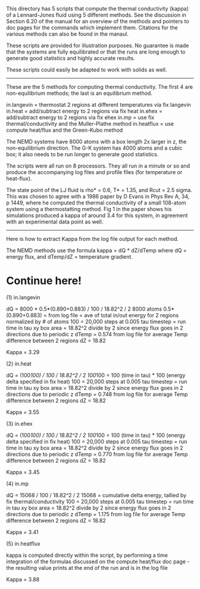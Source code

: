 This directory has 5 scripts that compute the thermal conductivity
(kappa) of a Lennard-Jones fluid using 5 different methods.  See the
discussion in Section 6.20 of the manual for an overview of the
methods and pointers to doc pages for the commands which implement
them.  Citations for the various methods can also be found in the
manaul.

These scripts are provided for illustration purposes.  No guarantee is
made that the systems are fully equilibrated or that the runs are long
enough to generate good statistics and highly accurate results.

These scripts could easily be adapted to work with solids as well.

-------------

These are the 5 methods for computing thermal conductivity.  The first
4 are non-equilibrium methods; the last is an equilibrium method.

in.langevin = thermostat 2 regions at different temperatures via fix langevin
in.heat = add/subtract energy to 2 regions via fix heat
in.ehex = add/subtract energy to 2 regions via fix ehex
in.mp = use fix thermal/conductivity and the Muller-Plathe method
in.heatflux = use compute heat/flux and the Green-Kubo method

The NEMD systems have 8000 atoms with a box length 2x larger in z, the
non-equilibrium direction.  The G-K system has 4000 atoms and a cubic
box; it also needs to be run longer to generate good statistics.

The scripts were all run on 8 processors.  They all run in a minute or
so and produce the accompanying log files and profile files (for
temperature or heat-flux).

The state point of the LJ fluid is rho* = 0.6, T* = 1.35, and Rcut =
2.5 sigma.  This was chosen to agree with a 1986 paper by D Evans in
Phys Rev A, 34, p 1449, where he computed the thermal conductivity of
a small 108-atom system using a thermostatting method.  Fig 1 in the
paper shows his simulations produced a kappa of around 3.4 for this
system, in agreement with an experimental data point as well.

-------------

Here is how to extract Kappa from the log file output for each method.

The NEMD methods use the formula kappa = dQ * dZ/dTemp where dQ =
energy flux, and dTemp/dZ = temperature gradient.
# Continue here!
(1) in.langevin

dQ = 8000 * 0.5*(0.890+0.883) / 100 / 18.82^2 / 2
  8000 atoms
  0.5*(0.890+0.883) = from log file =
    ave of total in/out energy for 2 regions normalized by # of atoms
  100 = 20,000 steps at 0.005 tau timestep = run time in tau
  xy box area = 18.82^2
  divide by 2 since energy flux goes in 2 directions due to periodic z
dTemp = 0.574 from log file for average Temp difference between 2 regions
dZ = 18.82

Kappa = 3.29

(2) in.heat

dQ = (100*100) / 100 / 18.82^2 / 2
  100*100 = 100 (time in tau) * 100 (energy delta specified in fix heat)
  100 = 20,000 steps at 0.005 tau timestep = run time in tau
  xy box area = 18.82^2
  divide by 2 since energy flux goes in 2 directions due to periodic z
dTemp = 0.748 from log file for average Temp difference between 2 regions
dZ = 18.82

Kappa = 3.55

(3) in.ehex

dQ = (100*100) / 100 / 18.82^2 / 2
  100*100 = 100 (time in tau) * 100 (energy delta specified in fix heat)
  100 = 20,000 steps at 0.005 tau timestep = run time in tau
  xy box area = 18.82^2
  divide by 2 since energy flux goes in 2 directions due to periodic z
dTemp = 0.770 from log file for average Temp difference between 2 regions
dZ = 18.82

Kappa = 3.45

(4) in.mp

dQ = 15068 / 100 / 18.82^2 / 2
  15068 = cumulative delta energy, tallied by fix thermal/conductivity
  100 = 20,000 steps at 0.005 tau timestep = run time in tau
  xy box area = 18.82^2
  divide by 2 since energy flux goes in 2 directions due to periodic z
dTemp = 1.175 from log file for average Temp difference between 2 regions
dZ = 18.82

Kappa = 3.41

(5) in.heatflux

kappa is computed directly within the script, by performing a time
integration of the formulas discussed on the compute heat/flux doc
page - the resulting value prints at the end of the run and is in the
log file

Kappa = 3.88
